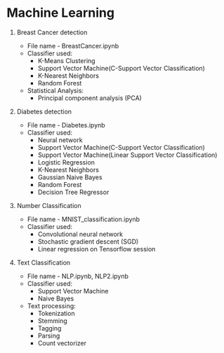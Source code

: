 # Machine Learning

1. Breast Cancer detection
	- File name - BreastCancer.ipynb
	- Classifier used:
		- K-Means Clustering
		- Support Vector Machine(C-Support Vector Classification)
		- K-Nearest Neighbors
		- Random Forest
	- Statistical Analysis:
		- Principal component analysis (PCA)

2. Diabetes detection
	- File name - Diabetes.ipynb
	- Classifier used:
		- Neural network
		- Support Vector Machine(C-Support Vector Classification)
		- Support Vector Machine(Linear Support Vector Classification)
		- Logistic Regression
		- K-Nearest Neighbors
		- Gaussian Naive Bayes
		- Random Forest
		- Decision Tree Regressor

3. Number Classification
	- File name - MNIST_classification.ipynb
	- Classifier used:
		- Convolutional neural network
		- Stochastic gradient descent (SGD)
		- Linear regression on Tensorflow session

3. Text Classification
	- File name - NLP.ipynb, NLP2.ipynb
	- Classifier used:
		- Support Vector Machine
		- Naive Bayes
	- Text processing:
		- Tokenization
		- Stemming
		- Tagging
		- Parsing
		- Count vectorizer
